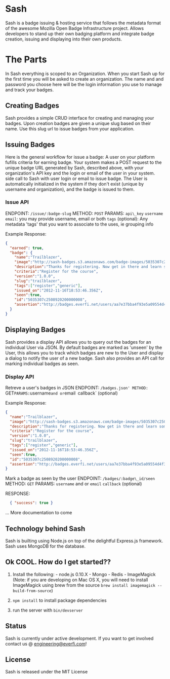 Sash
============

  Sash is a badge issuing & hosting service that follows the metadata format of
  the awesome Mozilla Open Badge Infrastructure project. Allows developers to
  stand up their own badging platform and integrate badge creation, issuing and
  displaying into their own products.

# The Parts

  In Sash everything is scoped to an Organization. When you start Sash up
  for the first time you will be asked to create an organization. The name and
  and password you choose here will be the login information you use to manage
  and track your badges.

## Creating Badges

  Sash provides a simple CRUD interface for creating and managing your badges.
  Upon creation badges are given a unique slug based on their name. Use this
  slug url to issue badges from your application.

## Issuing Badges

  Here is the general workflow for issue a badge:
  A user on your platform fufills criteria for earning badge. Your system makes a 
  POST request to the unique badge URL generated by Sash, described above, with 
  your organization's API key and the login or email of the user in your system. 
  side call to Sash with user login or email to issue badge.
  The User is automatically initialized in the system if they don't exist (unique by 
  username and organization), and the badge is issued to them.

### Issue API

ENDPOINT: `/issue/:badge-slug`
METHOD: `POST`
PARAMS:
  `api\_key`
  `username`
  `email`: you may provide username, email or both
  `tags` (optional): Any metadata 'tags' that you want to associate to the uses, ie grouping
info

Example Response:
```json
{
  "earned": true,
  "badge": {
    "name":"Trailblazer",
    "image":"http://sash-badges.s3.amazonaws.com/badge-images/5035307c2508920200000008-original.png",
    "description":"Thanks for registering. Now get in there and learn something!",
    "criteria":"Register for the course",
    "version":"1.0.0",
    "slug":"trailblazer",
    "tags":["register","generic"],
    "issued_on":"2012-11-16T18:53:46.356Z",
    "seen":true,
    "id":"5035307c2508920200000008",
    "assertion":"http://badges.everfi.net/users/aa7e37bba4f93e5a09554d4f3c0d0ae9424dda4027061b87cbb2c1bbf5b0f660/badges/trailblazer"
  }
}
```


## Displaying Badges

  Sash provides a display API allows you to query out the badges for an individual
  User via JSON. By default badges are marked as 'unseen' by the User, this allows
  you to track which badges are new to the User and display a dialog to notify 
  the user of a new badge. Sash also provides an API call for marking
  individual badges as seen.

### Display API

Retreve a user's badges in JSON
ENDPOINT: `/badges.json'
METHOD: `GET`
PARAMS:
  `username` and or `email`
  `callback` (optional)

Example Response:
```json
{
  "name":"Trailblazer",
  "image":"http://sash-badges.s3.amazonaws.com/badge-images/5035307c2508920200000008-original.png",
  "description":"Thanks for registering. Now get in there and learn something!",
  "criteria":"Register for the course",
  "version":"1.0.0",
  "slug":"trailblazer",
  "tags":["register","generic"],
  "issued_on":"2012-11-16T18:53:46.356Z",
  "seen":true,
  "id":"5035307c2508920200000008",
  "assertion":"http://badges.everfi.net/users/aa7e37bba4f93e5a09554d4f3c0d0ae9424dda4027061b87cbb2c1bbf5b0f660/badges/trailblazer"
}
```

Mark a badge as seen by the user
ENDPOINT: `/badges/:badge\_id/seen`
METHOD: `GET`
PARAMS:
  `username` and or `email`
  `callback` (optional)

RESPONSE:
```json
  { "success": true }
```

... More documentation to come

## Technology behind Sash

  Sash is builting using Node.js on top of the delightful Express.js framework. 
  Sash uses MongoDB for the database.

## Ok COOL. How do I get started??
  1. Install the following:
    - node.js 0.10.X
    - Mongo
    - Redis
    - ImageMagick (Note: if you are developing on Mac OS X, you will need to install ImageMagick using brew from the source `brew install imagemagick --build-from-source`)

  2. `npm install` to install package dependencies

  3. run the server with `bin/devserver`

## Status

  Sash is currently under active development. If you want to get involved contact us @ engineering@everfi.com!

## License

  Sash is released under the MIT License
